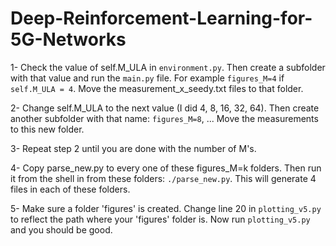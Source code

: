 # Deep-Reinforcement-Learning-for-5G-Networks

1- Check the value of self.M_ULA in `environment.py`.  Then create a subfolder with that value and run the `main.py` file.  For example `figures_M=4` if `self.M_ULA = 4`.  Move the measurement_x_seedy.txt files to that folder.

2- Change self.M_ULA to the next value (I did 4, 8, 16, 32, 64).  Then create another subfolder with that name: `figures_M=8`, ...  Move the measurements to this new folder.

3- Repeat step 2 until you are done with the number of M's.

4- Copy parse_new.py to every one of these figures_M=k folders.  Then run it from the shell in from these folders: `./parse_new.py`.  This will generate 4 files in each of these folders.

5- Make sure a folder 'figures' is created.  Change line 20 in `plotting_v5.py` to reflect the path where your 'figures' folder is.  Now run `plotting_v5.py` and you should be good.
